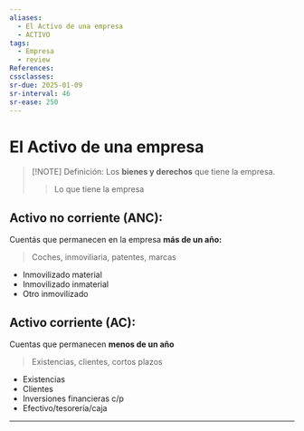 ```yaml
---
aliases:
  - El Activo de una empresa
  - ACTIVO
tags:
  - Empresa
  - review
References: 
cssclasses:
sr-due: 2025-01-09
sr-interval: 46
sr-ease: 250
---
```

# El Activo de una empresa

> [!NOTE] Definición: 
> Los **bienes y derechos** que tiene la empresa.
> > Lo que tiene la empresa

## Activo no corriente (ANC):
Cuentás que permanecen en la empresa **más de un año:**
> Coches, inmoviliaria, patentes, marcas
+ Inmovilizado material
+ Inmovilizado inmaterial
+ Otro inmovilizado

## Activo corriente (AC):
Cuentas que permanecen **menos de un año**
> Existencias, clientes, cortos plazos
+ Existencias
+ Clientes
+ Inversiones financieras c/p
+ Efectivo/tesorería/caja


***
